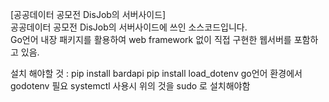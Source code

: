 [공공데이터 공모전 DisJob의 서버사이드] <br>
공공데이터 공모전 DisJob의 서버사이드에 쓰인 소스코드입니다.<br> Go언어 내장 패키지를 활용하여 web framework 없이 직접 구현한 웹서버를 포함하고 있음. 

설치 해야할 것 :
pip install bardapi
pip install load_dotenv
go언어 환경에서 godotenv 필요
systemctl 사용시 위의 것을 sudo 로 설치해야함
